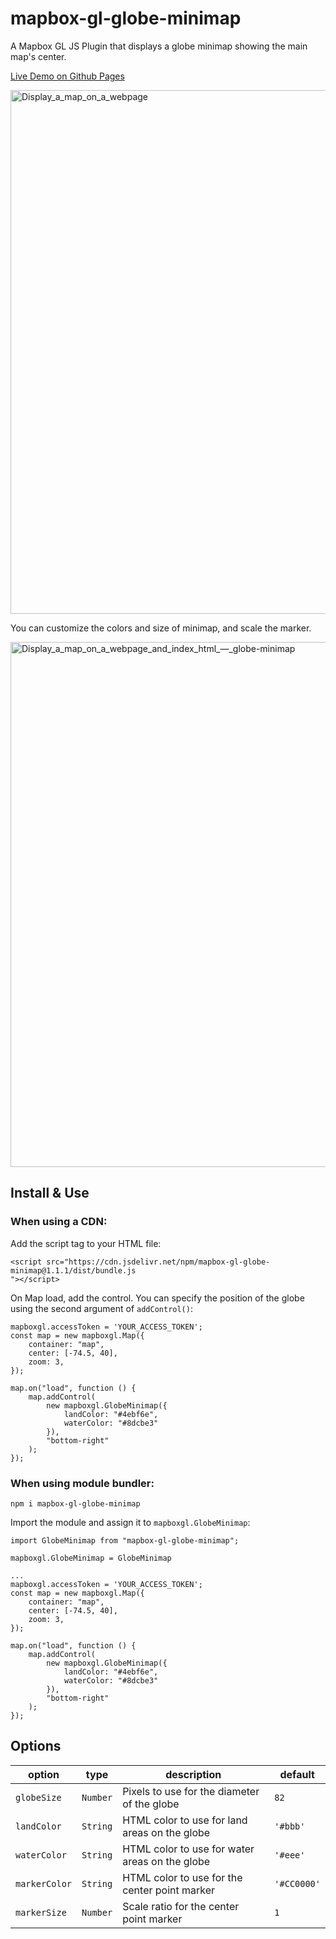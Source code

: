 # mapbox-gl-globe-minimap

A Mapbox GL JS Plugin that displays a globe minimap showing the main map's center.

[Live Demo on Github Pages](https://chriswhong.github.io/mapbox-gl-globe-minimap/)

<img width="838" alt="Display_a_map_on_a_webpage" src="https://github.com/chriswhong/mapbox-gl-globe-minimap/assets/1833820/2ffb1824-ed07-4d56-89ad-dc574351d508">

You can customize the colors and size of minimap, and scale the marker.

<img width="840" alt="Display_a_map_on_a_webpage_and_index_html_—_globe-minimap" src="https://github.com/chriswhong/mapbox-gl-globe-minimap/assets/1833820/41813154-ac92-4516-b942-88114a61b55e">

## Install & Use

### When using a CDN:

Add the script tag to your HTML file:
```
<script src="https://cdn.jsdelivr.net/npm/mapbox-gl-globe-minimap@1.1.1/dist/bundle.js
"></script>
```

On Map load, add the control. You can specify the position of the globe using the second argument of `addControl()`:
```
mapboxgl.accessToken = 'YOUR_ACCESS_TOKEN';
const map = new mapboxgl.Map({
    container: "map",
    center: [-74.5, 40], 
    zoom: 3,
});

map.on("load", function () {
    map.addControl(
        new mapboxgl.GlobeMinimap({
            landColor: "#4ebf6e",
            waterColor: "#8dcbe3"
        }),
        "bottom-right"
    );
});
```

### When using module bundler:
```
npm i mapbox-gl-globe-minimap
```

Import the module and assign it to `mapboxgl.GlobeMinimap`:

```
import GlobeMinimap from "mapbox-gl-globe-minimap";

mapboxgl.GlobeMinimap = GlobeMinimap

...
mapboxgl.accessToken = 'YOUR_ACCESS_TOKEN';
const map = new mapboxgl.Map({
    container: "map",
    center: [-74.5, 40], 
    zoom: 3,
});

map.on("load", function () {
    map.addControl(
        new mapboxgl.GlobeMinimap({
            landColor: "#4ebf6e",
            waterColor: "#8dcbe3"
        }),
        "bottom-right"
    );
});

```

## Options


| option      | type     | description                                    | default          |
| ----------- | -------- | ---------------------------------------------- | ---------------- |
| `globeSize `  | `Number` | Pixels to use for the diameter of the globe    | `82`             |
| `landColor`   | `String` | HTML color to use for land areas on the globe  | `'#bbb'`         |
| `waterColor`  | `String` | HTML color to use for water areas on the globe | `'#eee'`         |
| `markerColor` | `String` | HTML color to use for the center point marker  | `'#CC0000'`      |
| `markerSize`  | `Number` | Scale ratio for the center point marker        | `1`              |






